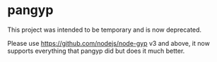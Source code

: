 pangyp
=========

This project was intended to be temporary and is now deprecated.

Please use https://github.com/nodejs/node-gyp v3 and above, it now supports everything that pangyp did but does it much better.
